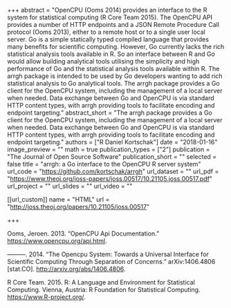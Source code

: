 +++
abstract = "OpenCPU (Ooms 2014) provides an interface to the R system for statistical computing (R Core Team 2015). The OpenCPU API provides a number of HTTP endpoints and a JSON Remote Procedure Call protocol (Ooms 2013), either to a remote host or to a single user local server. Go is a simple statically typed compiled language that provides many benefits for scientific computing. However, Go currently lacks the rich statistical analysis tools available in R. So an interface between R and Go would allow building analytical tools utilising the simplicity and high performance of Go and the statistical analysis tools available within R. The arrgh package is intended to be used by Go developers wanting to add rich statistical analysis to Go analytical tools. The arrgh package provides a Go client for the OpenCPU system, including the management of a local server when needed. Data exchange between Go and OpenCPU is via standard HTTP content types, with arrgh providing tools to facilitate encoding and endpoint targeting."
abstract_short = "The arrgh package provides a Go client for the OpenCPU system, including the management of a local server when needed. Data exchange between Go and OpenCPU is via standard HTTP content types, with arrgh providing tools to facilitate encoding and endpoint targeting."
authors = ["R Daniel Kortschak"]
date = "2018-01-16"
image_preview = ""
math = true
publication_types = ["2"]
publication = "The Journal of Open Source Software"
publication_short = ""
selected = false
title = "arrgh: a Go interface to the OpenCPU R server system"
url_code = "https://github.com/kortschak/arrgh"
url_dataset = ""
url_pdf = "https://www.theoj.org/joss-papers/joss.00517/10.21105.joss.00517.pdf"
url_project = ""
url_slides = ""
url_video = ""

[[url_custom]]
name = "HTML"
url = "http://joss.theoj.org/papers/10.21105/joss.00517"

+++

Ooms, Jeroen. 2013. “OpenCPU Api Documentation.” https://www.opencpu.org/api.html.

———. 2014. “The Opencpu System: Towards a Universal Interface for Scientific Computing Through Separation of Concerns.” arXiv:1406.4806 [stat.CO]. http://arxiv.org/abs/1406.4806.

R Core Team. 2015. R: A Language and Environment for Statistical Computing. Vienna, Austria: R Foundation for Statistical Computing. https://www.R-project.org/.
